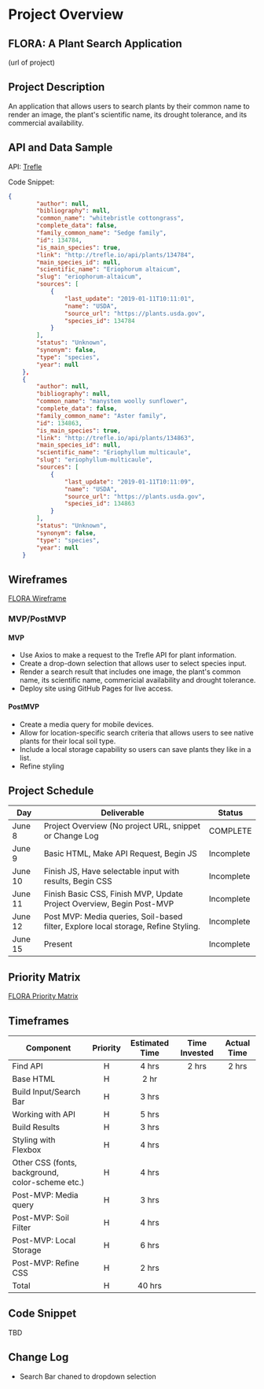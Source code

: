 # Project Overview

## FLORA: A Plant Search Application

(url of project)

## Project Description

An application that allows users to search plants by their common name to render an image, the plant's scientific name, its drought tolerance, and its commercial availability.

## API and Data Sample

API: 
[Trefle](https://trefle.io/)

Code Snippet:

```json
{
        "author": null,
        "bibliography": null,
        "common_name": "whitebristle cottongrass",
        "complete_data": false,
        "family_common_name": "Sedge family",
        "id": 134784,
        "is_main_species": true,
        "link": "http://trefle.io/api/plants/134784",
        "main_species_id": null,
        "scientific_name": "Eriophorum altaicum",
        "slug": "eriophorum-altaicum",
        "sources": [
            {
                "last_update": "2019-01-11T10:11:01",
                "name": "USDA",
                "source_url": "https://plants.usda.gov",
                "species_id": 134784
            }
        ],
        "status": "Unknown",
        "synonym": false,
        "type": "species",
        "year": null
    },
    {
        "author": null,
        "bibliography": null,
        "common_name": "manystem woolly sunflower",
        "complete_data": false,
        "family_common_name": "Aster family",
        "id": 134863,
        "is_main_species": true,
        "link": "http://trefle.io/api/plants/134863",
        "main_species_id": null,
        "scientific_name": "Eriophyllum multicaule",
        "slug": "eriophyllum-multicaule",
        "sources": [
            {
                "last_update": "2019-01-11T10:11:09",
                "name": "USDA",
                "source_url": "https://plants.usda.gov",
                "species_id": 134863
            }
        ],
        "status": "Unknown",
        "synonym": false,
        "type": "species",
        "year": null
    }
```

## Wireframes
[FLORA Wireframe](https://wireframe.cc/VQ6qlH)

### MVP/PostMVP
#### MVP 

- Use Axios to make a request to the Trefle API for plant information. 
- Create a drop-down selection that allows user to select species input.
- Render a search result that includes one image, the plant's common name, its scientific name, commericial availability and drought tolerance. 
- Deploy site using GitHub Pages for live access. 

#### PostMVP  
- Create a media query for mobile devices. 
- Allow for location-specific search criteria that allows users to see native plants for their local soil type. 
- Include a local storage capability so users can save plants they like in a list.
- Refine styling


## Project Schedule

|  Day | Deliverable | Status
|---|---| ---|
|June 8| Project Overview (No project URL, snippet or Change Log | COMPLETE
|June 9| Basic HTML, Make API Request, Begin JS | Incomplete
|June 10| Finish JS, Have selectable input with results, Begin CSS | Incomplete
|June 11| Finish Basic CSS, Finish MVP, Update Project Overview, Begin Post-MVP | Incomplete
|June 12| Post MVP: Media queries, Soil-based filter, Explore local storage, Refine Styling.| Incomplete
|June 15| Present | Incomplete

## Priority Matrix

[FLORA Priority Matrix](https://app.conceptboard.com/board/ug3x-zmum-c2md-ibp1-conb)

## Timeframes

| Component | Priority | Estimated Time | Time Invested | Actual Time |
| --- | :---: |  :---: | :---: | :---: |
| Find API | H | 4 hrs | 2 hrs | 2 hrs|
| Base HTML | H | 2 hr | | |
| Build Input/Search Bar | H | 3 hrs| | |
| Working with API | H | 5 hrs | | |
| Build Results | H | 3 hrs | | |
| Styling with Flexbox | H | 4 hrs | | |
| Other CSS (fonts, background, color-scheme etc.) | H | 4 hrs | | |
| Post-MVP: Media query | H | 3 hrs | | |
| Post-MVP: Soil Filter | H | 4 hrs | | |
| Post-MVP: Local Storage | H | 6 hrs | | |
| Post-MVP: Refine CSS | H | 2 hrs| | | |
| Total | H | 40 hrs| | |

## Code Snippet

TBD

## Change Log

- Search Bar chaned to dropdown selection
